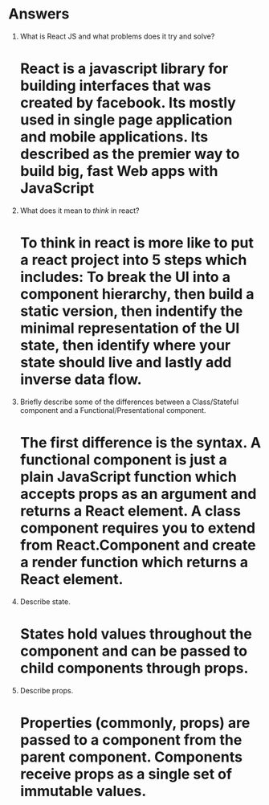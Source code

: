 # Answers

1.  What is React JS and what problems does it try and solve?

    # React is a  javascript library for building interfaces that was created by facebook. Its mostly used in single page application and mobile applications. Its described as the premier way to build big, fast Web apps with JavaScript

1.  What does it mean to _think_ in react?
    # To think in react is more like to put a react project into 5 steps which includes: To break the UI into a component hierarchy, then build a static version, then indentify the minimal representation of the UI state, then identify where your state should live and lastly add inverse data flow.

1.  Briefly describe some of the differences between a Class/Stateful       component and a Functional/Presentational component.
    #   The first difference is the syntax. A functional component is just a plain JavaScript function which accepts props as an argument and returns a React element. A class component requires you to extend from React.Component and create a render function which returns a React element.

1.  Describe state.
    # States hold values throughout the component and can be passed to child components through props.

1.  Describe props.
    # Properties (commonly, props) are passed to a component from the parent component. Components receive props as a single set of immutable values. 
